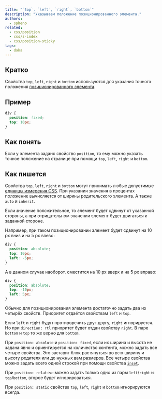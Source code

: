 ```yaml
---
title: "`top`, `left`, `right`, `bottom`"
description: "Указываем положение позиционированного элемента."
authors:
  - spheno
related:
  - css/position
  - css/z-index
  - css/position-sticky
tags:
  - doka
---
```


## Кратко

Свойства `top`, `left`, `right` и `bottom` используются для указания точного положения [позиционированного элемента](/css/position/).

## Пример

```css
div {
  position: fixed;
  top: 10px;
}
```

## Как понять

Если у элемента задано свойство `position`, то ему можно указать точное положение на странице при помощи `top`, `left`, `right` и `bottom`.

## Как пишется

Свойства `top`, `left`, `right` и `bottom` могут принимать любые допустимые [единицы измерения CSS](/css/numeric-types/). При указании значения в процентах положение вычисляется от ширины родительского элемента. А также `auto` и `inherit`.

Если значение положительное, то элемент будет сдвинут от указанной стороны, а при отрицательном значении элемент будет двигаться к заданной стороне.

Например, при таком позиционировании элемент будет сдвинут на 10 px вниз и на 5 px влево:

```css
div {
  position: absolute;
  top: 10px;
  left: -5px;
}
```

А в данном случае наоборот, сместится на 10 px вверх и на 5 px вправо:

```css
div {
  position: absolute;
  top: -10px;
  left: 5px;
}
```

Обычно для позиционирования элемента достаточно задать два из четырёх свойств. Приоритет отдаётся свойствам `left` и `top`.

Если `left` и `right` будут противоречить друг другу, `right` игнорируется. Но при `direction: rtl` приоритет будет отдан свойству `right`.  В паре `bottom` и `top` то же верно для `bottom`.

При `position: absolute` и `position: fixed`, если их ширина и высота не задана явно и ориентируется на количество контента, можно задать все четыре свойства. Это заставит блок растянуться во всю ширину и высоту родителя или до нужных вам размеров. Все четыре свойства можно задать всего одной строкой при помощи свойства [`inset`](/css/inset/).

При `position: relative` можно задать только одно из пары `left`/`right` и `top`/`bottom`, второе будет игнорироваться.

При `position: static` свойства `top`, `left`, `right` и `bottom` игнорируются всегда.
